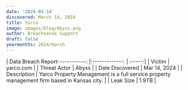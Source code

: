 ```yaml
---
date: '2024-03-14'
discovered: March 14, 2024
title: Yarco
image: images/blog/Abyss.png
author: Breachsense Support
draft: false
yearmonths: 2024/march
---
```


| Data Breach Report------------:     |:-------------:    | :-----:|
| Victim      | yarco.com      | 
| Threat Actor      | Abyss      | 
| Date Discovered      | Mar 14, 2024      | 
| Description      | Yarco Property Management is a full service property management firm based in Kansas city.      | 
| Leak Size      | 1.9TB      | 

